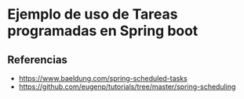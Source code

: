 # Ejemplo de uso de Tareas programadas en Spring boot
## Referencias
* https://www.baeldung.com/spring-scheduled-tasks
* https://github.com/eugenp/tutorials/tree/master/spring-scheduling